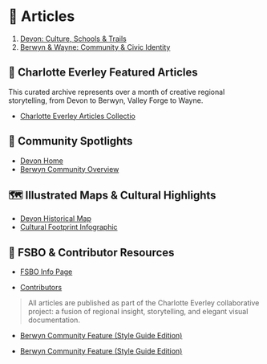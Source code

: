 # 📌 Articles

1. [Devon: Culture, Schools & Trails](devon.md)  
2. [Berwyn & Wayne: Community & Civic Identity](berwyn.md)  

## 📖 Charlotte Everley Featured Articles

This curated archive represents over a month of creative regional storytelling, from Devon to Berwyn, Valley Forge to Wayne.

- [Charlotte Everley Articles Collectio](./Charlotte-Everley-Articles-Catalog.md)

## 🏡 Community Spotlights

- [Devon Home](https://charlotteeverley.foundral.tech/articles/devon-home.html)
- [Berwyn Community Overview](https://charlotteeverley.foundral.tech/articles/berwyn-community.html)

## 🗺️ Illustrated Maps & Cultural Highlights

- [Devon Historical Map](https://charlotteeverley.foundral.tech/docs/devon-home.html)
- [Cultural Footprint Infographic](https://charlotteeverley.foundral.tech/assets/cultural-map.svg)

## 🤝 FSBO & Contributor Resources

+ [FSBO Info Page](../fsbo_info_page.md)
- [Contributors](https://charlotteeverley.foundral.tech/contributors.md)

> All articles are published as part of the Charlotte Everley collaborative project: a fusion of regional insight, storytelling, and elegant visual documentation.

- [Berwyn Community Feature (Style Guide Edition)](articles/sb/testcase-berwyn-using-style-guide.html)

- [Berwyn Community Feature (Style Guide Edition)](https://charlotte-everley.com/articles/sb/testcase-berwyn-using-style-guide.html)

